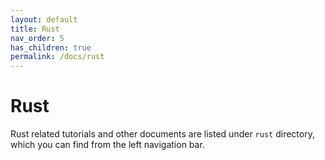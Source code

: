 ```yaml
---
layout: default
title: Rust
nav_order: 5
has_children: true
permalink: /docs/rust
---
```


# Rust

Rust related tutorials and other documents are listed under `rust` directory, which you can find from the left navigation bar.